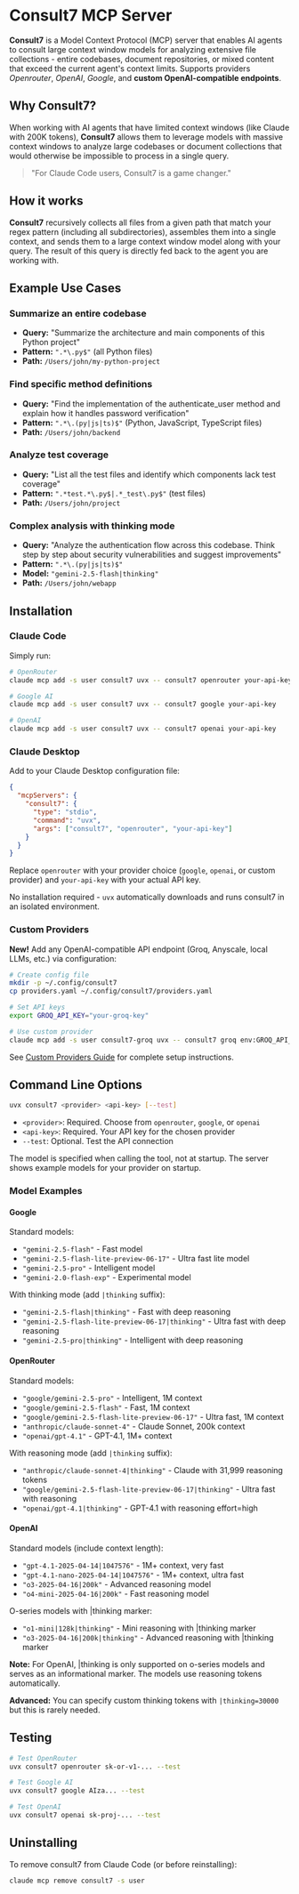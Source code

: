 # Consult7 MCP Server

**Consult7** is a Model Context Protocol (MCP) server that enables AI agents to consult large context window models for analyzing extensive file collections - entire codebases, document repositories, or mixed content that exceed the current agent's context limits. Supports providers *Openrouter*, *OpenAI*, *Google*, and **custom OpenAI-compatible endpoints**.

## Why Consult7?

When working with AI agents that have limited context windows (like Claude with 200K tokens), **Consult7** allows them to leverage models with massive context windows to analyze large codebases or document collections that would otherwise be impossible to process in a single query.

> "For Claude Code users, Consult7 is a game changer."

## How it works

**Consult7** recursively collects all files from a given path that match your regex pattern (including all subdirectories), assembles them into a single context, and sends them to a large context window model along with your query. The result of this query is directly fed back to the agent you are working with.

## Example Use Cases

### Summarize an entire codebase
* **Query:** "Summarize the architecture and main components of this Python project"
* **Pattern:** `".*\.py$"` (all Python files)
* **Path:** `/Users/john/my-python-project`

### Find specific method definitions

* **Query:** "Find the implementation of the authenticate_user method and explain how it handles password verification"
* **Pattern:** `".*\.(py|js|ts)$"` (Python, JavaScript, TypeScript files)
* **Path:** `/Users/john/backend`

### Analyze test coverage
* **Query:** "List all the test files and identify which components lack test coverage"
* **Pattern:** `".*test.*\.py$|.*_test\.py$"` (test files)
* **Path:** `/Users/john/project`

### Complex analysis with thinking mode
* **Query:** "Analyze the authentication flow across this codebase. Think step by step about security vulnerabilities and suggest improvements"
* **Pattern:** `".*\.(py|js|ts)$"`
* **Model:** `"gemini-2.5-flash|thinking"`
* **Path:** `/Users/john/webapp`

## Installation

### Claude Code

Simply run:

```bash
# OpenRouter
claude mcp add -s user consult7 uvx -- consult7 openrouter your-api-key

# Google AI
claude mcp add -s user consult7 uvx -- consult7 google your-api-key

# OpenAI
claude mcp add -s user consult7 uvx -- consult7 openai your-api-key
```

### Claude Desktop

Add to your Claude Desktop configuration file:

```json
{
  "mcpServers": {
    "consult7": {
      "type": "stdio",
      "command": "uvx",
      "args": ["consult7", "openrouter", "your-api-key"]
    }
  }
}
```

Replace `openrouter` with your provider choice (`google`, `openai`, or custom provider) and `your-api-key` with your actual API key.

No installation required - `uvx` automatically downloads and runs consult7 in an isolated environment.

### Custom Providers

**New!** Add any OpenAI-compatible API endpoint (Groq, Anyscale, local LLMs, etc.) via configuration:

```bash
# Create config file
mkdir -p ~/.config/consult7
cp providers.yaml ~/.config/consult7/providers.yaml

# Set API keys
export GROQ_API_KEY="your-groq-key"

# Use custom provider
claude mcp add -s user consult7-groq uvx -- consult7 groq env:GROQ_API_KEY
```

See [Custom Providers Guide](docs/CUSTOM_PROVIDERS.md) for complete setup instructions.


## Command Line Options

```bash
uvx consult7 <provider> <api-key> [--test]
```

- `<provider>`: Required. Choose from `openrouter`, `google`, or `openai`
- `<api-key>`: Required. Your API key for the chosen provider
- `--test`: Optional. Test the API connection

The model is specified when calling the tool, not at startup. The server shows example models for your provider on startup.

### Model Examples

#### Google
Standard models:
- `"gemini-2.5-flash"` - Fast model
- `"gemini-2.5-flash-lite-preview-06-17"` - Ultra fast lite model
- `"gemini-2.5-pro"` - Intelligent model
- `"gemini-2.0-flash-exp"` - Experimental model

With thinking mode (add `|thinking` suffix):
- `"gemini-2.5-flash|thinking"` - Fast with deep reasoning
- `"gemini-2.5-flash-lite-preview-06-17|thinking"` - Ultra fast with deep reasoning
- `"gemini-2.5-pro|thinking"` - Intelligent with deep reasoning

#### OpenRouter
Standard models:
- `"google/gemini-2.5-pro"` - Intelligent, 1M context
- `"google/gemini-2.5-flash"` - Fast, 1M context
- `"google/gemini-2.5-flash-lite-preview-06-17"` - Ultra fast, 1M context
- `"anthropic/claude-sonnet-4"` - Claude Sonnet, 200k context
- `"openai/gpt-4.1"` - GPT-4.1, 1M+ context

With reasoning mode (add `|thinking` suffix):
- `"anthropic/claude-sonnet-4|thinking"` - Claude with 31,999 reasoning tokens
- `"google/gemini-2.5-flash-lite-preview-06-17|thinking"` - Ultra fast with reasoning
- `"openai/gpt-4.1|thinking"` - GPT-4.1 with reasoning effort=high

#### OpenAI
Standard models (include context length):
- `"gpt-4.1-2025-04-14|1047576"` - 1M+ context, very fast
- `"gpt-4.1-nano-2025-04-14|1047576"` - 1M+ context, ultra fast
- `"o3-2025-04-16|200k"` - Advanced reasoning model
- `"o4-mini-2025-04-16|200k"` - Fast reasoning model

O-series models with |thinking marker:
- `"o1-mini|128k|thinking"` - Mini reasoning with |thinking marker
- `"o3-2025-04-16|200k|thinking"` - Advanced reasoning with |thinking marker

**Note:** For OpenAI, |thinking is only supported on o-series models and serves as an informational marker. The models use reasoning tokens automatically.

**Advanced:** You can specify custom thinking tokens with `|thinking=30000` but this is rarely needed. 

## Testing

```bash
# Test OpenRouter
uvx consult7 openrouter sk-or-v1-... --test

# Test Google AI
uvx consult7 google AIza... --test

# Test OpenAI
uvx consult7 openai sk-proj-... --test
```

## Uninstalling

To remove consult7 from Claude Code (or before reinstalling):

```bash
claude mcp remove consult7 -s user
```

